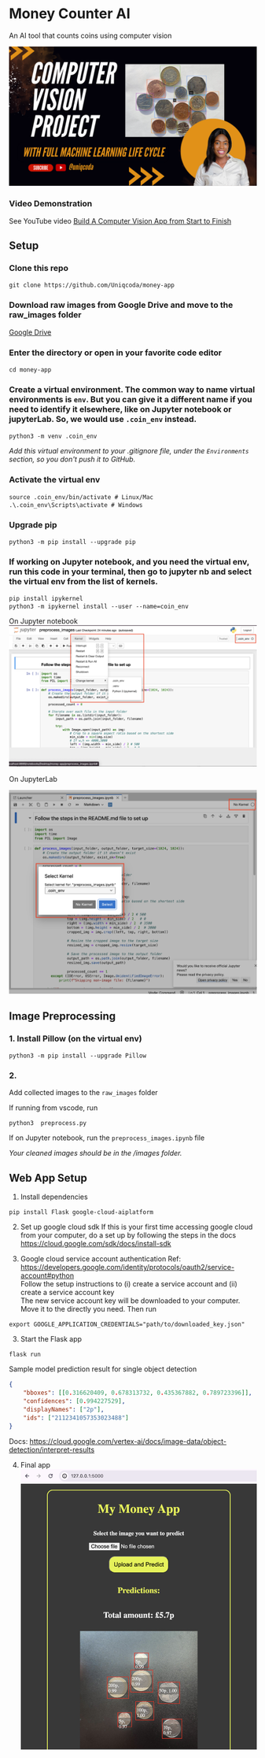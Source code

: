 # Money Counter AI
An AI tool that counts coins using computer vision

![image info](./banner.png)

### Video Demonstration
See YouTube video [Build A Computer Vision App from Start to Finish](https://www.youtube.com/playlist?list=PL4gEDuKXcNsN14oPI5TcjJy8yiFoqnNzp)

## Setup

### Clone this repo
```
git clone https://github.com/Uniqcoda/money-app
```

### Download raw images from Google Drive and move to the raw_images folder
[Google Drive](https://drive.google.com/drive/folders/1p5NkobelOHDBf0LYjugW_xLyRJDFdBT_?usp=sharing)

### Enter the directory or open in your favorite code editor
```
cd money-app
```

### Create a virtual environment. The common way to name virtual environments is `env`. But you can give it a different name if you need to identify it elsewhere, like on Jupyter notebook or jupyterLab. So, we would use `.coin_env` instead.
```
python3 -m venv .coin_env
```

*Add this virtual environment to your .gitignore file, under the `Environments` section, so you don't push it to GitHub.*

### Activate the virtual env
```
source .coin_env/bin/activate # Linux/Mac
.\.coin_env\Scripts\activate # Windows 
```

### Upgrade pip
```
python3 -m pip install --upgrade pip
```

### If working on Jupyter notebook, and you need the virtual env, run this code in your terminal, then go to jupyter nb and select the virtual env from the list of kernels. 
```
pip install ipykernel
python3 -m ipykernel install --user --name=coin_env
```

On Jupyter notebook
![image info](./jupyter_nb.png)

On JupyterLab  

![image info](./jupyterLab.png)


## Image Preprocessing

### 1. Install Pillow (on the virtual env)
```
python3 -m pip install --upgrade Pillow
```

### 2. 
Add collected images to the `raw_images` folder  

If running from vscode, run
```
python3  preprocess.py
```
If on Jupyter notebook, run the `preprocess_images.ipynb` file

*Your cleaned images should be in the /images folder.*


## Web App Setup

1. Install dependencies  
```
pip install Flask google-cloud-aiplatform
```

2. Set up google cloud sdk
If this is your first time accessing google cloud from your computer, do a set up by following the steps in the docs https://cloud.google.com/sdk/docs/install-sdk 

3. Google cloud service account authentication 
Ref: https://developers.google.com/identity/protocols/oauth2/service-account#python  
Follow the setup instructions to  (i) create a service account and (ii) create a service account key  
The new service account key will be downloaded to your computer. Move it to the directly you need. Then run
```
export GOOGLE_APPLICATION_CREDENTIALS="path/to/downloaded_key.json"
```



3. Start the Flask app
```
flask run
```


Sample model prediction result for single object detection
```json
{
    "bboxes": [[0.316620409, 0.678313732, 0.435367882, 0.789723396]],
    "confidences": [0.994227529], 
    "displayNames": ["2p"], 
    "ids": ["2112341057353023488"]
}
```
Docs: https://cloud.google.com/vertex-ai/docs/image-data/object-detection/interpret-results 

4. Final app
![image info](./final-look.png)
